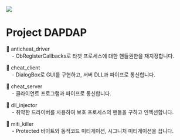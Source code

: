 <img src="https://user-images.githubusercontent.com/24206298/67651688-86db5b00-f985-11e9-8a36-47378072aaa7.png" style=“zoom:10%”/>

# Project DAPDAP

📁 anticheat_driver<br>
&nbsp;&nbsp;&nbsp;&nbsp;- ObRegisterCallbacks로 타겟 프로세스에 대한 핸들권한을 재지정합니다.

📁 cheat_client<br>
&nbsp;&nbsp;&nbsp;&nbsp;- DialogBox로 GUI를 구현하고, 서버 DLL과 파이프로 통신합니다.

📁 cheat_server<br>
&nbsp;&nbsp;&nbsp;&nbsp;- 클라이언트 프로그램과 파이프로 통신합니다.

📁 dll_injector<br>
&nbsp;&nbsp;&nbsp;&nbsp;- 취약한 드라이버를 사용하여 보호 프로세스의 핸들을 구하고 인젝션합니다.

📁 miti_killer<br>
&nbsp;&nbsp;&nbsp;&nbsp;- Protected 바이트와 동적코드 미티게이션, 시그니처 미티게이션을 끕니다.
